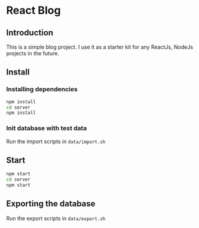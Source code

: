 # React Blog

## Introduction

This is a simple blog project. I use it as a starter kit for any ReactJs, NodeJs projects in the future.

## Install

### Installing dependencies

``` bash
npm install
cd server
npm install
```
### Init database with test data

Run the import scripts in `data/import.sh`

## Start

``` bash
npm start
cd server
npm start
```

## Exporting the database

Run the export scripts in `data/export.sh`


